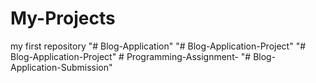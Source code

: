 # My-Projects
my first repository 
"# Blog-Application" 
"# Blog-Application-Project" 
"# Blog-Application-Project" 
#   P r o g r a m m i n g - A s s i g n m e n t -  
 "# Blog-Application-Submission" 
